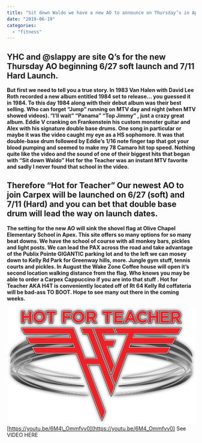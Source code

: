 ```yaml
---
title: "Sit down Waldo we have a new AO to announce on Thursday’s in Apex and it will be EPIC"
date: "2019-06-19"
categories: 
  - "fitness"
---
```


## YHC and @slappy are site Q’s for the new Thursday AO beginning 6/27 soft launch and 7/11 Hard Launch.

**But first we need to tell you a true story. In 1983 Van Halen with David Lee Roth recorded a new album entitled 1984 set to release... you guessed it in 1984. To this day 1984 along with their debut album was their best selling. Who can forget “Jump” running on MTV day and night (when MTV showed videos). “I’ll wait” “Panama” “Top Jimmy” , just a crazy great album. Eddie V cranking on Frankenstein his custom monster guitar and Alex with his signature double base drums. One song in particular or maybe it was the video caught my eye as a HS sophomore. It was that double-base drum followed by Eddie’s 1/16 note finger tap that got your blood pumping and seemed to make my 78 Camaro hit top speed. Nothing quite like the video and the sound of one of their biggest hits that began with “Sit down Waldo” Hot for the Teacher was an instant MTV favorite and sadly I never found that school in the video.**

## Therefore “Hot for Teacher” Our newest AO to join Carpex will be launched on 6/27 (soft) and 7/11 (Hard) and you can bet that double base drum will lead the way on launch dates.

**The setting for the new AO will sink the shovel flag at Olive Chapel Elementary School in Apex. This site offers so many options for so many beat downs. We have the school of course with all monkey bars, pickles and light posts. We can lead the PAX across the road and take advantage of the Publix Pointe GIGANTIC parking lot and to the left we can mosey down to Kelly Rd Park for Greenway hills, more. Jungle gym stuff, tennis courts and pickles. In August the Wake Zone Coffee house will open it’s second location walking distance from the flag. Who knows you may be able to order a Carpex Cappuccino if you are into that stuff . Hot for Teacher AKA H4T is conveniently located off of Rt 64 Kelly Rd coffateria will be bad-ass TO BOOT. Hope to see many out there in the coming weeks.**

![](images/716E2E84-AE72-4AA7-B38C-256C08E4FD56.png) [https://youtu.be/6M4\_Ommfvv0](https://youtu.be/6M4_Ommfvv0) See VIDEO HERE
